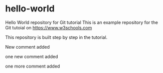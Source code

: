 # hello-world
Hello World repository for Git tutorial
This is an example repository for the Git tutoial on https://www.w3schools.com

This repository is built step by step in the tutorial.

New comment added

one new comment added


one more comment added